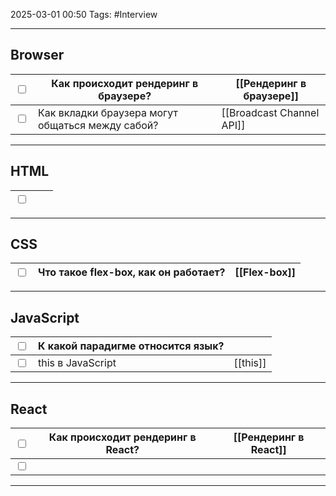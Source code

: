 2025-03-01 00:50
Tags: #Interview

---

## Browser
| <input type="checkbox"> | Как происходит рендеринг в браузере?             | [[Рендеринг в браузере]]  |
| ----------------------- | ------------------------------------------------ | ------------------------- |
| <input type="checkbox"> | Как вкладки браузера могут общаться между сабой? | [[Broadcast Channel API]] |

---

## HTML
| <input type="checkbox"> |     |     |
| ----------------------- | --- | --- |

---

## CSS
| <input type="checkbox"> | Что такое flex-box, как он работает? | [[Flex-box]] |
| ----------------------- | ------------------------------------ | ------------ |

---

## JavaScript
| <input type="checkbox"> | К какой парадигме относится язык? |          |
| ----------------------- | --------------------------------- | -------- |
| <input type="checkbox"> | this в JavaScript                 | [[this]] |

---

## React
| <input type="checkbox"> | Как происходит рендеринг в React? | [[Рендеринг в React]] |
| ----------------------- | --------------------------------- | --------------------- |
| <input type="checkbox"> |                                   |                       |

---